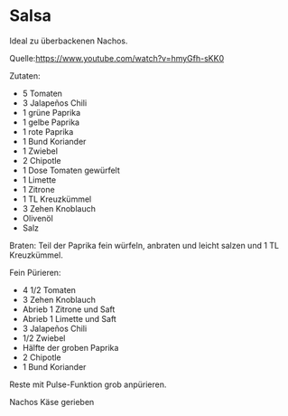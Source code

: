 # Salsa

Ideal zu überbackenen Nachos.

Quelle:https://www.youtube.com/watch?v=hmyGfh-sKK0

Zutaten:
- 5 Tomaten
- 3 Jalapeños Chili
- 1 grüne Paprika
- 1 gelbe Paprika
- 1 rote Paprika
- 1 Bund Koriander
- 1 Zwiebel
- 2 Chipotle 
- 1 Dose Tomaten gewürfelt 
- 1 Limette
- 1 Zitrone
- 1 TL Kreuzkümmel
- 3 Zehen Knoblauch
- Olivenöl
- Salz

Braten:
Teil der Paprika fein würfeln, anbraten und leicht salzen und 1 TL Kreuzkümmel.

Fein Pürieren:
- 4 1/2 Tomaten
- 3 Zehen Knoblauch
- Abrieb 1 Zitrone und Saft
- Abrieb 1 Limette und Saft
- 3 Jalapeños Chili
- 1/2 Zwiebel
- Hälfte der groben Paprika
- 2 Chipotle 
- 1 Bund Koriander

Reste mit Pulse-Funktion grob anpürieren.


Nachos
Käse gerieben